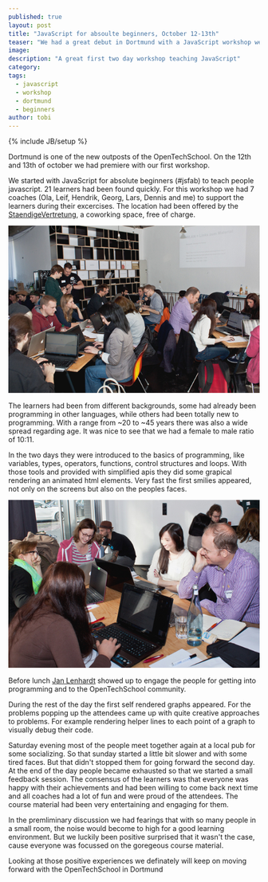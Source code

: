 ```yaml
---
published: true
layout: post
title: "JavaScript for absoulte beginners, October 12-13th"
teaser: "We had a great debut in Dortmund with a JavaScript workshop weekend"
image: 
description: "A great first two day workshop teaching JavaScript"
category:
tags:
  - javascript
  - workshop
  - dortmund
  - beginners
author: tobi
---
```

{% include JB/setup %}

Dortmund is one of the new outposts of the OpenTechSchool. On the 12th and 13th of october we had premiere with our first workshop.

We started with JavaScript for absolute beginners (#jsfab) to teach people javascript. 21 learners had been found quickly. For this workshop we had 7 coaches (Ola, Leif, Hendrik, Georg, Lars, Dennis and me) to support the learners during their excercises. The location had been offered by the [StaendigeVertretung](http://www.staendigevertretungdortmund.de/), a coworking space, free of charge. 

![25 inquisitive learners](/assets/content/2013-10-28-jsfabdortmund/learners.jpg)

The learners had been from different backgrounds, some had already been programming in other languages, while others had been totally new to programming. With a range from ~20 to ~45 years there was also a wide spread regarding age. It was nice to see that we had a female to male ratio of 10:11.  

In the two days they were introduced to the basics of programming, like variables, types, operators, functions, control structures and loops. With those tools and provided with simplified apis they did some grapical rendering an animated html elements. Very fast the first smilies appeared, not only on the screens but also on the peoples faces. 

![Smilies](/assets/content/2013-10-28-jsfabdortmund/smilies.jpg)

Before lunch [Jan Lenhardt](http://twitter.com/janl) showed up to engage the people for getting into programming and to the OpenTechSchool community.

During the rest of the day the first self rendered graphs appeared. For the problems popping up the attendees came up with quite creative approaches to problems. For example rendering helper lines to each point of a graph to visually debug their code.

Saturday evening most of the people meet together again at a local pub for some socializing. So that sunday started a little bit slower and with some tired faces. But that didn't stopped them for going forward the second day. 
At the end of the day people became exhausted so that we started a small feedback session. The consensus of the learners was that everyone was happy with their achievements and had been willing to come back next time and all coaches had a lot of fun and were proud of the attendees. The course material had been very entertaining and engaging for them.

In the premliminary discussion we had fearings that with so many people in a small room, the noise would become to high for a good learning environment. But we luckily been positive surprised that it wasn't the case, cause everyone was focussed on the goregeous course material. 

Looking at those positive experiences we definately will keep on moving forward with the OpenTechSchool in Dortmund 
